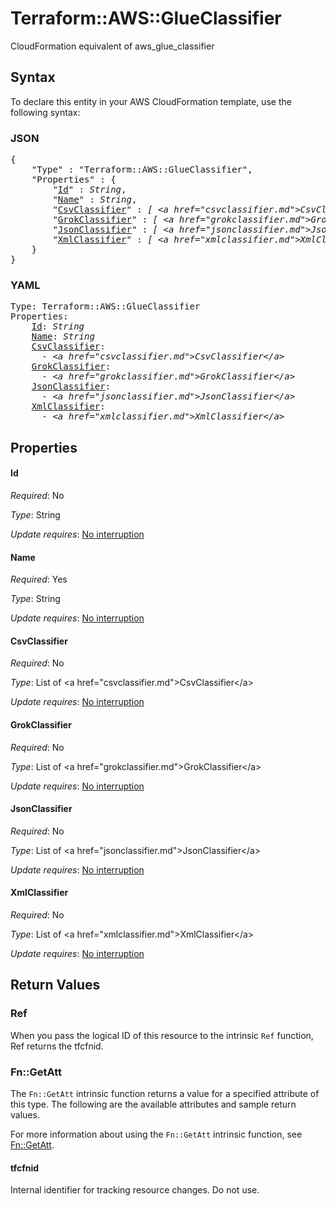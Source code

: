 # Terraform::AWS::GlueClassifier

CloudFormation equivalent of aws_glue_classifier

## Syntax

To declare this entity in your AWS CloudFormation template, use the following syntax:

### JSON

<pre>
{
    "Type" : "Terraform::AWS::GlueClassifier",
    "Properties" : {
        "<a href="#id" title="Id">Id</a>" : <i>String</i>,
        "<a href="#name" title="Name">Name</a>" : <i>String</i>,
        "<a href="#csvclassifier" title="CsvClassifier">CsvClassifier</a>" : <i>[ &lt;a href=&#34;csvclassifier.md&#34;&gt;CsvClassifier&lt;/a&gt;, ... ]</i>,
        "<a href="#grokclassifier" title="GrokClassifier">GrokClassifier</a>" : <i>[ &lt;a href=&#34;grokclassifier.md&#34;&gt;GrokClassifier&lt;/a&gt;, ... ]</i>,
        "<a href="#jsonclassifier" title="JsonClassifier">JsonClassifier</a>" : <i>[ &lt;a href=&#34;jsonclassifier.md&#34;&gt;JsonClassifier&lt;/a&gt;, ... ]</i>,
        "<a href="#xmlclassifier" title="XmlClassifier">XmlClassifier</a>" : <i>[ &lt;a href=&#34;xmlclassifier.md&#34;&gt;XmlClassifier&lt;/a&gt;, ... ]</i>
    }
}
</pre>

### YAML

<pre>
Type: Terraform::AWS::GlueClassifier
Properties:
    <a href="#id" title="Id">Id</a>: <i>String</i>
    <a href="#name" title="Name">Name</a>: <i>String</i>
    <a href="#csvclassifier" title="CsvClassifier">CsvClassifier</a>: <i>
      - &lt;a href=&#34;csvclassifier.md&#34;&gt;CsvClassifier&lt;/a&gt;</i>
    <a href="#grokclassifier" title="GrokClassifier">GrokClassifier</a>: <i>
      - &lt;a href=&#34;grokclassifier.md&#34;&gt;GrokClassifier&lt;/a&gt;</i>
    <a href="#jsonclassifier" title="JsonClassifier">JsonClassifier</a>: <i>
      - &lt;a href=&#34;jsonclassifier.md&#34;&gt;JsonClassifier&lt;/a&gt;</i>
    <a href="#xmlclassifier" title="XmlClassifier">XmlClassifier</a>: <i>
      - &lt;a href=&#34;xmlclassifier.md&#34;&gt;XmlClassifier&lt;/a&gt;</i>
</pre>

## Properties

#### Id

_Required_: No

_Type_: String

_Update requires_: [No interruption](https://docs.aws.amazon.com/AWSCloudFormation/latest/UserGuide/using-cfn-updating-stacks-update-behaviors.html#update-no-interrupt)

#### Name

_Required_: Yes

_Type_: String

_Update requires_: [No interruption](https://docs.aws.amazon.com/AWSCloudFormation/latest/UserGuide/using-cfn-updating-stacks-update-behaviors.html#update-no-interrupt)

#### CsvClassifier

_Required_: No

_Type_: List of &lt;a href=&#34;csvclassifier.md&#34;&gt;CsvClassifier&lt;/a&gt;

_Update requires_: [No interruption](https://docs.aws.amazon.com/AWSCloudFormation/latest/UserGuide/using-cfn-updating-stacks-update-behaviors.html#update-no-interrupt)

#### GrokClassifier

_Required_: No

_Type_: List of &lt;a href=&#34;grokclassifier.md&#34;&gt;GrokClassifier&lt;/a&gt;

_Update requires_: [No interruption](https://docs.aws.amazon.com/AWSCloudFormation/latest/UserGuide/using-cfn-updating-stacks-update-behaviors.html#update-no-interrupt)

#### JsonClassifier

_Required_: No

_Type_: List of &lt;a href=&#34;jsonclassifier.md&#34;&gt;JsonClassifier&lt;/a&gt;

_Update requires_: [No interruption](https://docs.aws.amazon.com/AWSCloudFormation/latest/UserGuide/using-cfn-updating-stacks-update-behaviors.html#update-no-interrupt)

#### XmlClassifier

_Required_: No

_Type_: List of &lt;a href=&#34;xmlclassifier.md&#34;&gt;XmlClassifier&lt;/a&gt;

_Update requires_: [No interruption](https://docs.aws.amazon.com/AWSCloudFormation/latest/UserGuide/using-cfn-updating-stacks-update-behaviors.html#update-no-interrupt)

## Return Values

### Ref

When you pass the logical ID of this resource to the intrinsic `Ref` function, Ref returns the tfcfnid.

### Fn::GetAtt

The `Fn::GetAtt` intrinsic function returns a value for a specified attribute of this type. The following are the available attributes and sample return values.

For more information about using the `Fn::GetAtt` intrinsic function, see [Fn::GetAtt](https://docs.aws.amazon.com/AWSCloudFormation/latest/UserGuide/intrinsic-function-reference-getatt.html).

#### tfcfnid

Internal identifier for tracking resource changes. Do not use.


